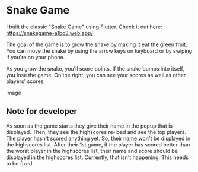 # Snake Game

I built the classic "Snake Game" using Flutter. Check it out here: https://snakegame-a1bc3.web.app/

The goal of the game is to grow the snake by making it eat the green fruit. You can move the snake by using the arrow keys on keyboard or by swiping if you're on your phone. 

As you grow the snake, you'll score points. If the snake bumps into itself, you lose the game. On the right, you can see your scores as well as other players' scores.

image

## Note for developer
As soon as the game starts they give their name in the popup that is displayed. Then, they see the highscores re-load and see the top players. The player hasn't scored anything yet. So, their name won't be displayed in the highscores list. After their 1st game, if the player has scored better than the worst player in the highscores list, their name and score should be displayed in the highscores list. Currently, that isn't happening. This needs to be fixed.